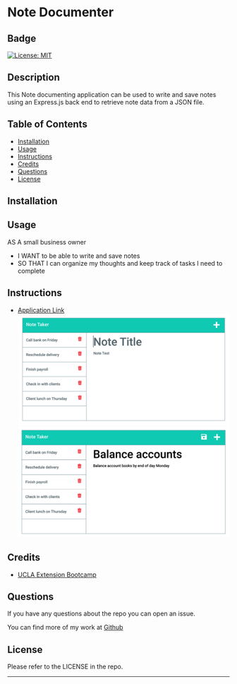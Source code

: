 # Note Documenter

## Badge

[![License: MIT](https://img.shields.io/badge/License-MIT-informational.svg)](https://opensource.org/licenses/MIT)

## Description

This Note documenting application can be used to write and save notes using an Express.js back end to retrieve note data from a JSON file.

## Table of Contents

- [Installation](#installation)
- [Usage](#usage)
- [Instructions](#instructions)
- [Credits](#credits)
- [Questions](#questions)
- [License](#license)

## Installation

## Usage

AS A small business owner

- I WANT to be able to write and save notes
- SO THAT I can organize my thoughts and keep track of tasks I need to complete

## Instructions

- [Application Link]()
  ![Main page](/Assets/11-express-homework-demo-01.png)
  ![Note-taking Page](Assets/11-express-homework-demo-02.png)

## Credits

- [UCLA Extension Bootcamp](https://www.uclaextension.edu/?gclid=Cj0KCQiAgribBhDkARIsAASA5btdbwAz8x25r3b1deoRNIGxfkPFL11rAQMuCgQ7HYiqBH8CLr9CgLoaAktlEALw_wcB&gclsrc=aw.ds)

## Questions

If you have any questions about the repo you can open an issue.

You can find more of my work at [Github](https://www.github.com/salmaLoum)

## License

Please refer to the LICENSE in the repo.

---
